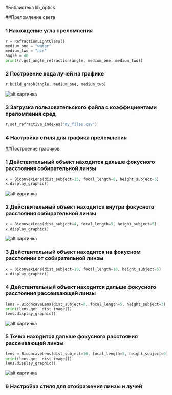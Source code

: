 #Библиотека lib_optics

##Преломление света

### 1 Нахождение угла преломления
```python
r = RefractionLightClass()
medium_one = "water"
medium_two = "air"
angle = 40 
print(r.get_angle_refraction(angle, medium_one, medium_two))
```
### 2 Построение хода лучей на графике
```python
r.build_graph(angle, medium_one, medium_two)
```
![alt картинка](https://i.ibb.co/0Mj3ZQS/image.png)
### 3 Загрузка пользовательского файла с коэффициентами преломления сред
```python
r.set_refractive_indexes("my_files.csv")
```
### 4 Настройка стиля для графика преломления

##Построение графиков

### 1 Действительный объект находится дальше фокусного расстояния собирательной линзы
```python
x = BiconvexLens(dist_subject=15, focal_length=8, height_subject=5)
x.display_graphic()
```
![alt картинка](https://i.ibb.co/pxL1PKH/image.png)

### 2 Действительный объект находится внутри фокусного расстояния собирательной линзы
```python
x = BiconvexLens(dist_subject=4, focal_length=5, height_subject=5)
x.display_graphic()
```
![alt картинка](https://i.ibb.co/CBVzX0v/image.png)

### 3 Действительный объект находится на фокусном расстоянии от собирательной линзы 
```python
x = BiconvexLens(dist_subject=10, focal_length=10, height_subject=5)
x.display_graphic()
```

### 4 Действительный объект находится дальше фокусного расстояния рассеивающей линзы
```python
lens = BiconcaveLens(dist_subject=8, focal_length=5, height_subject=3)
print(lens.get__dist_image())
lens.display_graphic()
```
![alt картинка](https://i.ibb.co/fCqjSG7/image.png)
  
### 5 Точка находится дальше фокусного расстояния рассеивающей линзы
```python
lens = BiconcaveLens(dist_subject=10, focal_length=5, height_subject=0)
print(lens.get__dist_image())
lens.display_graphic()
```
![alt картинка](https://i.ibb.co/qNBcp9V/image.png)

### 6 Настройка стиля для отображения линзы и лучей